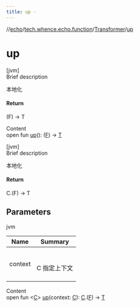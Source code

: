```yaml
---
title: up -
---
```

//[echo](../../index.md)/[tech.whence.echo.function](../index.md)/[Transformer](index.md)/[up](up.md)



# up  
[jvm]  
Brief description  


本地化



#### Return  


(F) -> T

  
Content  
open fun [up](up.md)(): ([F](index.md)) -> [T](index.md)  


[jvm]  
Brief description  


本地化



#### Return  


C.(F) -> T



## Parameters  
  
jvm  
  
|  Name|  Summary| 
|---|---|
| context| <br><br>C 指定上下文<br><br>
  
  
Content  
open fun <[C](up.md)> [up](up.md)(context: [C](up.md)): [C](up.md).([F](index.md)) -> [T](index.md)  



